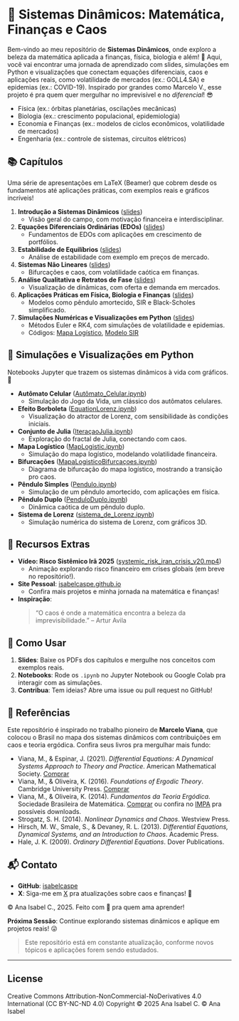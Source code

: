 
# 🌌 Sistemas Dinâmicos: Matemática, Finanças e Caos

Bem-vindo ao meu repositório de **Sistemas Dinâmicos**, onde exploro a beleza da matemática aplicada a finanças, física, biologia e além! 🌟 Aqui, você vai encontrar uma jornada de aprendizado com slides, simulações em Python e visualizações que conectam equações diferenciais, caos e aplicações reais, como volatilidade de mercados (ex.: GOLL4.SA) e epidemias (ex.: COVID-19). Inspirado por grandes como Marcelo V., esse projeto é pra quem quer mergulhar no imprevisível e no *diferencial*! 😎

- Física (ex.: órbitas planetárias, oscilações mecânicas)
- Biologia (ex.: crescimento populacional, epidemiologia)
- Economia e Finanças (ex.: modelos de ciclos econômicos, volatilidade de mercados)
- Engenharia (ex.: controle de sistemas, circuitos elétricos)

## 📚 Capítulos   

Uma série de apresentações em LaTeX (Beamer) que cobrem desde os fundamentos até aplicações práticas, com exemplos reais e gráficos incríveis!

1. **Introdução a Sistemas Dinâmicos** ([slides](Cap1Introduction.pdf))  
   - Visão geral do campo, com motivação financeira e interdisciplinar.
2. **Equações Diferenciais Ordinárias (EDOs)** ([slides](cap2EDOs.pdf))  
   - Fundamentos de EDOs com aplicações em crescimento de portfólios.
3. **Estabilidade de Equilíbrios** ([slides](cap3EstabilidadeEquilibrios.pdf))  
   - Análise de estabilidade com exemplo em preços de mercado.
4. **Sistemas Não Lineares** ([slides](cap4SistemasnãoLineares.pdf))  
   - Bifurcações e caos, com volatilidade caótica em finanças.
5. **Análise Qualitativa e Retratos de Fase** ([slides](cap5AnalisisQuantitativos.pdf))  
   - Visualização de dinâmicas, com oferta e demanda em mercados.
6. **Aplicações Práticas em Física, Biologia e Finanças** ([slides](cap6AplicaçoesPraticas.pdf))  
   - Modelos como pêndulo amortecido, SIR e Black-Scholes simplificado.
7. **Simulações Numéricas e Visualizações em Python** ([slides](cap7SimulaçaoNumerica.pdf))  
   - Métodos Euler e RK4, com simulações de volatilidade e epidemias.  
   - Códigos: [Mapa Logístico](MapLogistic.ipynb), [Modelo SIR](sistema_de_Lorenz.ipynb)

## 🐍 Simulações e Visualizações em Python

Notebooks Jupyter que trazem os sistemas dinâmicos à vida com gráficos. 🎨

- **Autômato Celular** ([Autômato_Celular.ipynb](Autômato_Celular.ipynb))  
  - Simulação do Jogo da Vida, um clássico dos autômatos celulares.
- **Efeito Borboleta** ([EquationLorenz.ipynb](EquationLorenz.ipynb))  
  - Visualização do atractor de Lorenz, com sensibilidade às condições iniciais.
- **Conjunto de Julia** ([IteraçaoJulia.ipynb](IteraçaoJulia.ipynb))  
  - Exploração do fractal de Julia, conectando com caos.
- **Mapa Logístico** ([MapLogistic.ipynb](MapLogistic.ipynb))  
  - Simulação do mapa logístico, modelando volatilidade financeira.
- **Bifurcações** ([MapaLogisticoBifurcaçoes.ipynb](MapaLogisticoBifurcaçoes.ipynb))  
  - Diagrama de bifurcação do mapa logístico, mostrando a transição pro caos.
- **Pêndulo Simples** ([Pendulo.ipynb](Pendulo.ipynb))  
  - Simulação de um pêndulo amortecido, com aplicações em física.
- **Pêndulo Duplo** ([PenduloDuplo.ipynb](PenduloDuplo.ipynb))  
  - Dinâmica caótica de um pêndulo duplo.
- **Sistema de Lorenz** ([sistema_de_Lorenz.ipynb](sistema_de_Lorenz.ipynb))  
  - Simulação numérica do sistema de Lorenz, com gráficos 3D.

## 🎥 Recursos Extras

- **Vídeo: Risco Sistêmico Irã 2025** ([systemic_risk_iran_crisis_v20.mp4](videos/systemic_risk_iran_crisis_v20.mp4))  
  - Animação explorando risco financeiro em crises globais (em breve no repositório!).
- **Site Pessoal**: [isabelcaspe.github.io](https://isabelcaspe.github.io/)  
  - Confira mais projetos e minha jornada na matemática e finanças!
- **Inspiração**:  
  > “O caos é onde a matemática encontra a beleza da imprevisibilidade.” – Artur Avila

## 🚀 Como Usar

1. **Slides**: Baixe os PDFs dos capítulos e mergulhe nos conceitos com exemplos reais.
2. **Notebooks**: Rode os `.ipynb` no Jupyter Notebook ou Google Colab pra interagir com as simulações.
3. **Contribua**: Tem ideias? Abre uma issue ou pull request no GitHub! 

## 📖 Referências

Este repositório é inspirado no trabalho pioneiro de **Marcelo Viana**, que colocou o Brasil no mapa dos sistemas dinâmicos com contribuições em caos e teoria ergódica. Confira seus livros pra mergulhar mais fundo:

- Viana, M., & Espinar, J. (2021). *Differential Equations: A Dynamical Systems Approach to Theory and Practice*. American Mathematical Society. [Comprar](https://www.amazon.com.br/Differential-Equations-Dynamical-Approach-Mathematics/dp/147046540X)
- Viana, M., & Oliveira, K. (2016). *Foundations of Ergodic Theory*. Cambridge University Press. [Comprar](https://www.amazon.com.br/Foundations-Ergodic-Theory-Marcelo-Viana/dp/1107126967)
- Viana, M., & Oliveira, K. (2014). *Fundamentos da Teoria Ergódica*. Sociedade Brasileira de Matemática. [Comprar](https://www.sbm.org.br/loja) ou confira no [IMPA](https://w3.impa.br) pra possíveis downloads.
- Strogatz, S. H. (2014). *Nonlinear Dynamics and Chaos*. Westview Press.
- Hirsch, M. W., Smale, S., & Devaney, R. L. (2013). *Differential Equations, Dynamical Systems, and an Introduction to Chaos*. Academic Press.
- Hale, J. K. (2009). *Ordinary Differential Equations*. Dover Publications.

## 📬 Contato

- **GitHub**: [isabelcaspe](https://github.com/isabelCasPe)
- **X**: Siga-me em [X](https://x.com/anacp20) pra atualizações sobre caos e finanças! 🦋

© Ana Isabel C., 2025. Feito com 💛 pra quem ama aprender!

**Próxima Sessão**: Continue explorando sistemas dinâmicos e aplique em projetos reais! 😜
  

> Este repositório está em constante atualização, conforme novos tópicos e aplicações forem sendo estudados.

----
## License
Creative Commons Attribution-NonCommercial-NoDerivatives 4.0 International (CC BY-NC-ND 4.0)
Copyright © 2025 Ana Isabel C.  © Ana Isabel 
